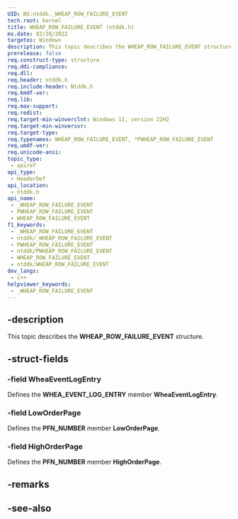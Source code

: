 ```yaml
---
UID: NS:ntddk._WHEAP_ROW_FAILURE_EVENT
tech.root: kernel
title: WHEAP_ROW_FAILURE_EVENT (ntddk.h)
ms.date: 03/28/2022
targetos: Windows
description: This topic describes the WHEAP_ROW_FAILURE_EVENT structure.
prerelease: false
req.construct-type: structure
req.ddi-compliance: 
req.dll: 
req.header: ntddk.h
req.include-header: Ntddk.h 
req.kmdf-ver: 
req.lib: 
req.max-support: 
req.redist: 
req.target-min-winverclnt: Windows 11, version 22H2
req.target-min-winversvr: 
req.target-type: 
req.typenames: WHEAP_ROW_FAILURE_EVENT, *PWHEAP_ROW_FAILURE_EVENT
req.umdf-ver: 
req.unicode-ansi: 
topic_type:
 - apiref
api_type:
 - HeaderDef
api_location:
 - ntddk.h
api_name:
 - _WHEAP_ROW_FAILURE_EVENT
 - PWHEAP_ROW_FAILURE_EVENT
 - WHEAP_ROW_FAILURE_EVENT
f1_keywords:
 - _WHEAP_ROW_FAILURE_EVENT
 - ntddk/_WHEAP_ROW_FAILURE_EVENT
 - PWHEAP_ROW_FAILURE_EVENT
 - ntddk/PWHEAP_ROW_FAILURE_EVENT
 - WHEAP_ROW_FAILURE_EVENT
 - ntddk/WHEAP_ROW_FAILURE_EVENT
dev_langs:
 - c++
helpviewer_keywords:
 - _WHEAP_ROW_FAILURE_EVENT
---
```


## -description

This topic describes the **WHEAP_ROW_FAILURE_EVENT** structure.

## -struct-fields

### -field WheaEventLogEntry

Defines the **WHEA_EVENT_LOG_ENTRY** member **WheaEventLogEntry**.

### -field LowOrderPage

Defines the **PFN_NUMBER** member **LowOrderPage**.

### -field HighOrderPage

Defines the **PFN_NUMBER** member **HighOrderPage**.

## -remarks

## -see-also
